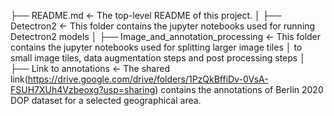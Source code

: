 ├── README.md             					<- The top-level README of this project.
│
├── Detectron2			  					<- This folder contains the jupyter notebooks used for running Detectron2 models
│
├── Image_and_annotation_processing         <- This folder contains the jupyter notebooks used for splitting larger image tiles
│												to small image tiles, data augmentation steps and post processing steps
│
├── Link to annotations                     <- The shared link(https://drive.google.com/drive/folders/1PzQkBffiDv-0VsA-FSUH7XUh4Vzbeoxg?usp=sharing) contains the annotations of Berlin 2020 DOP dataset for a selected geographical area.

